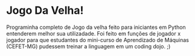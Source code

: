 # Jogo Da Velha!

Programinha completo de Jogo da velha feito para iniciantes em Python entenderem melhor sua utilizadade.
Foi feito em funções de jogador x jogador para que estudantes do mini-curso de Aprendizado de Máquinas (CEFET-MG) pudessem treinar a linguagem em um coding dojo. ;)
